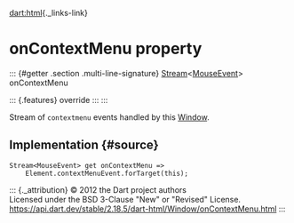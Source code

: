 [dart:html](../../dart-html/dart-html-library){._links-link}

onContextMenu property
======================

::: {#getter .section .multi-line-signature}
[Stream](../../dart-async/stream-class)\<[MouseEvent](../mouseevent-class)\>
onContextMenu

::: {.features}
override
:::
:::

Stream of `contextmenu` events handled by this
[Window](../window-class).

Implementation {#source}
--------------

``` {.language-dart data-language="dart"}
Stream<MouseEvent> get onContextMenu =>
    Element.contextMenuEvent.forTarget(this);
```

::: {._attribution}
© 2012 the Dart project authors\
Licensed under the BSD 3-Clause \"New\" or \"Revised\" License.\
<https://api.dart.dev/stable/2.18.5/dart-html/Window/onContextMenu.html>
:::
